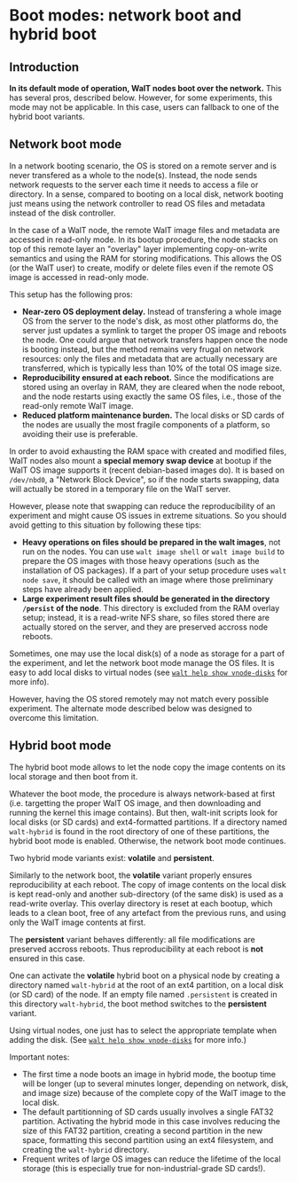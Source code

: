 
# Boot modes: network boot and hybrid boot

## Introduction

**In its default mode of operation, WalT nodes boot over the network.**
This has several pros, described below. However, for some experiments, this mode
may not be applicable.
In this case, users can fallback to one of the hybrid boot variants.


## Network boot mode

In a network booting scenario, the OS is stored on a remote server and is never
transfered as a whole to the node(s). Instead, the node sends network requests
to the server each time it needs to access a file or directory. In a sense, compared
to booting on a local disk, network booting just means using the network controller
to read OS files and metadata instead of the disk controller.

In the case of a WalT node, the remote WalT image files and metadata are accessed in
read-only mode. In its bootup procedure, the node stacks on top of this remote layer
an "overlay" layer implementing copy-on-write semantics and using the RAM for storing
modifications. This allows the OS (or the WalT user) to create, modify or delete
files even if the remote OS image is accessed in read-only mode.

This setup has the following pros:
* **Near-zero OS deployment delay.** Instead of transfering a whole image OS from
  the server to the node's disk, as most other platforms do, the server just updates
  a symlink to target the proper OS image and reboots the node. One could argue that
  network transfers happen once the node is booting instead, but the method remains
  very frugal on network resources: only the files and metadata that are actually
  necessary are transferred, which is typically less than 10% of the total OS image
  size.
* **Reproducibility ensured at each reboot.** Since the modifications are stored
  using an overlay in RAM, they are cleared when the node reboot, and the node
  restarts using exactly the same OS files, i.e., those of the read-only remote
  WalT image.
* **Reduced platform maintenance burden.** The local disks or SD cards of the nodes
  are usually the most fragile components of a platform, so avoiding their use is
  preferable.

In order to avoid exhausting the RAM space with created and modified files, WalT
nodes also mount a **special memory swap device** at bootup if the WalT OS image
supports it (recent debian-based images do). It is based on `/dev/nbd0`, a "Network
Block Device", so if the node starts swapping, data will actually be stored in a
temporary file on the WalT server.

However, please note that swapping can reduce the reproducibility of an experiment
and might cause OS issues in extreme situations. So you should avoid getting to
this situation by following these tips:
* **Heavy operations on files should be prepared in the walt images**, not run on
  the nodes. You can use `walt image shell` or `walt image build` to prepare the
  OS images with those heavy operations (such as the installation of OS packages).
  If a part of your setup procedure uses `walt node save`, it should be called with
  an image where those preliminary steps have already been applied.
* **Large experiment result files should be generated in the directory `/persist` of
  the node**. This directory is excluded from the RAM overlay setup; instead, it is
  a read-write NFS share, so files stored there are actually stored on the server,
  and they are preserved accross node reboots.

Sometimes, one may use the local disk(s) of a node as storage for a part of the
experiment, and let the network boot mode manage the OS files. It is easy to add
local disks to virtual nodes (see [`walt help show vnode-disks`](vnode-disks.md)
for more info).

However, having the OS stored remotely may not match every possible experiment.
The alternate mode described below was designed to overcome this limitation.


## Hybrid boot mode

The hybrid boot mode allows to let the node copy the image contents on its local
storage and then boot from it.

Whatever the boot mode, the procedure is always network-based at first (i.e.
targetting the proper WalT OS image, and then downloading and running the kernel
this image contains).
But then, walt-init scripts look for local disks (or SD cards) and ext4-formatted
partitions. If a directory named `walt-hybrid` is found in the root directory of
one of these partitions, the hybrid boot mode is enabled. Otherwise, the network
boot mode continues.

Two hybrid mode variants exist: **volatile** and **persistent**.

Similarly to the network boot, the **volatile** variant properly ensures
reproducibility at each reboot. The copy of image contents on the local disk is
kept read-only and another sub-directory (of the same disk) is used as a
read-write overlay. This overlay directory is reset at each bootup, which leads
to a clean boot, free of any artefact from the previous runs, and using only the
WalT image contents at first.

The **persistent** variant behaves differently: all file modifications are
preserved accross reboots. Thus reproducibility at each reboot is **not** ensured
in this case.

One can activate the **volatile** hybrid boot on a physical node by creating a
directory named `walt-hybrid` at the root of an ext4 partition, on a local disk
(or SD card) of the node. If an empty file named `.persistent` is created in this
directory `walt-hybrid`, the boot method switches to the **persistent** variant.

Using virtual nodes, one just has to select the appropriate template when adding
the disk. (See [`walt help show vnode-disks`](vnode-disks.md) for more info.)

Important notes:
* The first time a node boots an image in hybrid mode, the bootup time will be
  longer (up to several minutes longer, depending on network, disk, and image size)
  because of the complete copy of the WalT image to the local disk.
* The default partitionning of SD cards usually involves a single FAT32 partition.
  Activating the hybrid mode in this case involves reducing the size of this FAT32
  partition, creating a second partition in the new space, formatting this second
  partition using an ext4 filesystem, and creating the `walt-hybrid` directory.
* Frequent writes of large OS images can reduce the lifetime of the local storage
  (this is especially true for non-industrial-grade SD cards!).
